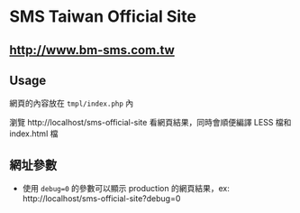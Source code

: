 SMS Taiwan Official Site
========================

http://www.bm-sms.com.tw
------------------------

## Usage

網頁的內容放在 `tmpl/index.php` 內

瀏覽 http://localhost/sms-official-site 看網頁結果，同時會順便編譯 LESS 檔和 index.html 檔

## 網址參數

- 使用 `debug=0` 的參數可以顯示 production 的網頁結果，ex: http://localhost/sms-official-site?debug=0
